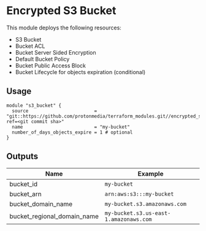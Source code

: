 # Encrypted S3 Bucket

This module deploys the following resources:

* S3 Bucket
* Bucket ACL
* Bucket Server Sided Encryption
* Default Bucket Policy
* Bucket Public Access Block
* Bucket Lifecycle for objects expiration (conditional)

## Usage

```
module "s3_bucket" {
  source                        = "git::https://github.com/protonmedia/terraform_modules.git//encrypted_s3_bucket?ref=<git commit sha>"
  name                          = "my-bucket"
  number_of_days_objects_expire = 1 # optional
}
```

## Outputs

| Name | Example |
|------|---------|
| bucket_id | `my-bucket` |
| bucket_arn | `arn:aws:s3:::my-bucket` |
| bucket_domain_name | `my-bucket.s3.amazonaws.com` |
| bucket_regional_domain_name | `my-bucket.s3.us-east-1.amazonaws.com` |
